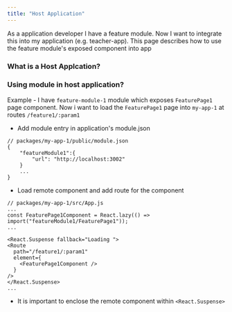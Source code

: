 ```yaml
---
title: "Host Application"
---
```


As a application developer I have a feature module. Now I want to integrate this into my application (e.g. teacher-app). This page describes how to use the feature module's exposed component into app

### What is a Host Applcation? 

### Using module in host application?

Example -
I have ```feature-module-1``` module which exposes ```FeaturePage1``` page component. Now i want to load the ```FeaturePage1``` page into ```my-app-1``` at routes ```/feature1/:param1```

* Add module entry in application's module.json
```
// packages/my-app-1/public/module.json
{
    "featureModule1":{
        "url": "http://localhost:3002"
    }
    ...
}
```
* Load remote component and add route for the component
```
// packages/my-app-1/src/App.js
...
const FeaturePage1Component = React.lazy(() => import("featureModule1/FeaturePage1"));
...

<React.Suspense fallback="Loading ">
<Route
  path="/feature1/:param1"
  element={
    <FeaturePage1Component />
  }
/>
</React.Suspense>
...

```
* It is important to enclose the remote component within ```<React.Suspense>```